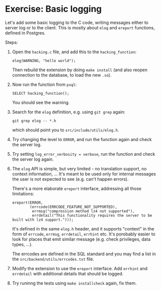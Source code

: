Exercise: Basic logging
=======================

Let's add some basic logging to the C code, writing messages either to
server log or to the client. This is mostly about `elog` and `ereport`
functions, defined in Postgres.

Steps:

1. Open the `hacking.c` file, and add this to the `hacking_function`:

   ```
   elog(WARNING, "hello world");
   ```

   Then rebuild the extension by doing `make install` (and also reopen
   connection to the database, to load the new `.so`).

2. Now run the function from `psql`:

   ```
   SELECT hacking_function();
   ```

   You should see the warning.

3. Search for the `elog` definition, e.g. using `git grep` again:

   ```
   git grep elog -- *.h
   ```

   which should point you to `src/include/utils/elog.h`.

4. Try changing the level to `ERROR`, and run the function again and
   check the server log.

5. Try setting `log_error_verbosity = verbose`, run the function and
   check the server log again.

6. The `elog` API is simple, but very limited - no translation support,
   no context information, ... It's meant to be used only for internal
   messages the user is not expected to see (e.g. can't happen errors).

   There's a more elaborate `ereport` interface, addressing all those
   limitations:

   ```
   ereport(ERROR,
           (errcode(ERRCODE_FEATURE_NOT_SUPPORTED),
            errmsg("compression method lz4 not supported"),
            errdetail("This functionality requires the server to be built with lz4 support.")));
   ```

   It's defined in the same `elog.h` header, and it supports "context"
   in  the form of `errcode`, `errmsg`, `errdetail`, `errhint` etc.
   It's porobably easier to look for places that emit similar message
   (e.g. check privileges, data types, ...).

   The errcodes are defined in the SQL standard and you may find a list
   in the `src/backend/utils/errcodes.txt` file.

7. Modify the extension to use the `ereport` interface. Add `errhint`
   and `errdetail` with additional details that should be logged.

8. Try runinng the tests using `make installcheck` again, fix them.
